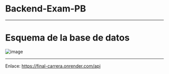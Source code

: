 # Backend-Exam-PB
-------------------
# Esquema de la base de datos

![image](https://github.com/WilsonG08/Backend-Exam-PB/assets/117754219/6682ee5e-90ca-48f1-b42d-49064482216e)


-----------------
Enlace:
https://final-carrera.onrender.com/api
